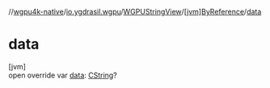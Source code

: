 //[wgpu4k-native](../../../../index.md)/[io.ygdrasil.wgpu](../../index.md)/[WGPUStringView](../index.md)/[[jvm]ByReference](index.md)/[data](data.md)

# data

[jvm]\
open override var [data](data.md): [CString](../../../ffi/-c-string/index.md)?